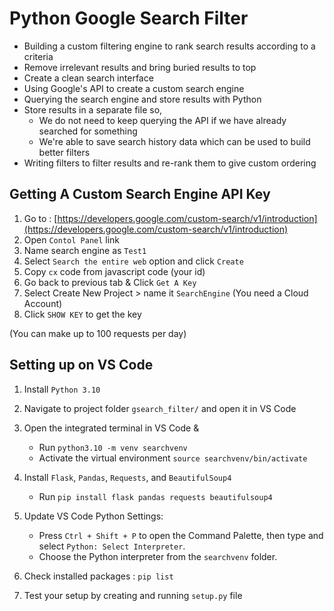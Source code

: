 # Python Google Search Filter

- Building a custom filtering engine to rank search results according to a criteria
- Remove irrelevant results and bring buried results to top
- Create a clean search interface
- Using Google's API to create a custom search engine
- Querying the search engine and store results with Python
- Store results in a separate file so,
    - We do not need to keep querying the API if we have already searched for something
    - We're able to save search history data which can be used to build better filters
- Writing filters to filter results and re-rank them to give custom ordering



## Getting A Custom Search Engine API Key

1. Go to : [https://developers.google.com/custom-search/v1/introduction](https://developers.google.com/custom-search/v1/introduction)
2. Open `Contol Panel` link
3. Name search engine as `Test1`
4. Select `Search the entire web` option and click `Create`
5. Copy `cx` code from javascript code (your id)
6. Go back to previous tab & Click `Get A Key`
7. Select Create New Project > name it `SearchEngine` (You need a Cloud Account)
8. Click `SHOW KEY` to get the key

(You can make up to 100 requests per day)



## Setting up on VS Code

1. Install `Python 3.10`
2. Navigate to project folder `gsearch_filter/` and open it in VS Code
3. Open the integrated terminal in VS Code & 
    - Run `python3.10 -m venv searchvenv`
    - Activate the virtual environment `source searchvenv/bin/activate`

4. Install `Flask`, `Pandas`, `Requests`, and `BeautifulSoup4`
    - Run `pip install flask pandas requests beautifulsoup4`

5. Update VS Code Python Settings:
    - Press `Ctrl + Shift + P` to open the Command Palette, then type and select 
      `Python: Select Interpreter`.
    - Choose the Python interpreter from the `searchvenv` folder.

6. Check installed packages : `pip list`
7. Test your setup by creating and running `setup.py` file